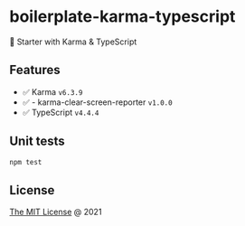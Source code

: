 # boilerplate-karma-typescript

🍴 Starter with Karma & TypeScript

## Features

* :white_check_mark: Karma `v6.3.9`
* :white_check_mark: - karma-clear-screen-reporter `v1.0.0`
* :white_check_mark: TypeScript `v4.4.4`

## Unit tests

```bash
npm test
```

## License

[The MIT License](https://piecioshka.mit-license.org) @ 2021

